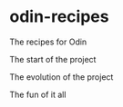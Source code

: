 # odin-recipes

The recipes for Odin

The start of the project

The evolution of the project

The fun of it all
